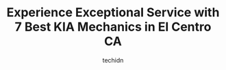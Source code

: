 ---
layout: ampstory
image: https://images.unsplash.com/photo-1604755940773-d7d32c4e43e1?ixlib=rb-4.0.3&ixid=MnwxMjA3fDB8MHxwaG90by1wYWdlfHx8fGVufDB8fHx8&auto=format&fit=crop&w=640&h=853&q=80
author: techidn
featured: false
description: Trust your vehicles maintenance and repairs to the 7 best KIA Mechanic in El Centro CA, USA. With their extensive experience, cutting-edge technology, and commitment to customer satisfactio
title: Experience Exceptional Service with 7 Best KIA Mechanics in El Centro CA
cover:
   title: Experience Exceptional Service with 7 Best KIA Mechanics in El Centro CA
   subtitle: Rickpate
   background: https://images.unsplash.com/photo-1604755940773-d7d32c4e43e1?ixlib=rb-4.0.3&ixid=MnwxMjA3fDB8MHxwaG90by1wYWdlfHx8fGVufDB8fHx8&auto=format&fit=crop&w=640&h=853&q=80

pages: 
 - layout: thirds
   top: <h1>#1 BMW and MINI Repairs</h1>
   bottom: "<p>Very pleased with Carlos exceptional work. He has helped me with my BMW repairs ever since my cars warranty ended. He is a knowledgeable and professional individual who</p>"
   background: https://www.knot35.com/toplist/wp-content/uploads/2023/06/best-kia-mechanic-1-in-el-centro-ca-1685840368.jpeg
   backgroundblur: true
 - layout: thirds
   top: <h1>#2 Muffler World II</h1>
   bottom: "<p>136 E Main St, El Centro, CA 92243, United States</p>"
   background: https://www.knot35.com/toplist/wp-content/uploads/2023/06/best-kia-mechanic-2-in-el-centro-ca-1685840368.jpeg
   cta:
      link: https://www.knot35.com/toplist/experience-exceptional-service-with-7-best-kia-mechanics-in-el-centro-ca/
      text: Experience Exceptional Service with 7 Best KIA Mechanics in El Centro CA
 - layout: thirds
   top: <h1>#3 JC Auto Repair</h1>
   bottom: "<p>830 S 4th St, El Centro, CA 92243, United States</p>"
   background: https://www.knot35.com/toplist/wp-content/uploads/2023/06/best-kia-mechanic-3-in-el-centro-ca-1685840368.jpeg
   cta:
      link: https://www.knot35.com/toplist/experience-exceptional-service-with-7-best-kia-mechanics-in-el-centro-ca/
      text: Experience Exceptional Service with 7 Best KIA Mechanics in El Centro CA
 - layout: thirds
   top: <h1>#4 A1 Auto Services & Repair Shop.</h1>
   bottom: "<p>266 Cedar Ave, El Centro, CA 92243, United States</p>"
   background: https://images.unsplash.com/photo-1574169208507-84376144848b?ixlib=rb-4.0.3&ixid=MnwxMjA3fDB8MHxwaG90by1wYWdlfHx8fGVufDB8fHx8&auto=format&fit=crop&w=640&h=853&q=80
   cta:
      link: https://www.knot35.com/toplist/experience-exceptional-service-with-7-best-kia-mechanics-in-el-centro-ca/
      text: Experience Exceptional Service with 7 Best KIA Mechanics in El Centro CA
 - layout: thirds
   top: <h1>#5 Quick Lane® - Imperial Valley Mall</h1>
   bottom: "<p>603 E Danenberg Dr, El Centro, CA 92243, United States</p>"
   background: https://images.unsplash.com/photo-1484589065579-248aad0d8b13?ixlib=rb-4.0.3&ixid=MnwxMjA3fDB8MHxwaG90by1wYWdlfHx8fGVufDB8fHx8&auto=format&fit=crop&w=640&h=853&q=80
   cta:
      link: https://www.knot35.com/toplist/experience-exceptional-service-with-7-best-kia-mechanics-in-el-centro-ca/
      text: Experience Exceptional Service with 7 Best KIA Mechanics in El Centro CA
 - layout: thirds
   top: <h1>#6 Ernestos Auto Service</h1>
   bottom: "<p>388 W Brighton Ave C, El Centro, CA 92243, United States</p>"
   background: https://images.unsplash.com/photo-1534312527009-56c7016453e6?ixlib=rb-4.0.3&ixid=MnwxMjA3fDB8MHxwaG90by1wYWdlfHx8fGVufDB8fHx8&auto=format&fit=crop&w=640&h=853&q=80
   cta:
      link: https://www.knot35.com/toplist/experience-exceptional-service-with-7-best-kia-mechanics-in-el-centro-ca/
      text: Experience Exceptional Service with 7 Best KIA Mechanics in El Centro CA
 - layout: thirds
   top: <h1>#7 Wichos Auto Repair</h1>
   bottom: "<p>902 2nd St, El Centro, CA 92243, United States</p>"
   background: https://images.unsplash.com/photo-1580610447943-1bfbef5efe07?ixlib=rb-4.0.3&ixid=MnwxMjA3fDB8MHxwaG90by1wYWdlfHx8fGVufDB8fHx8&auto=format&fit=crop&w=640&h=853&q=80
   cta:
      link: https://www.knot35.com/toplist/experience-exceptional-service-with-7-best-kia-mechanics-in-el-centro-ca/
      text: Experience Exceptional Service with 7 Best KIA Mechanics in El Centro CA
 - layout: thirds
   middle: Continue reading...
   background: https://images.unsplash.com/photo-1608501821300-4f99e58bba77?ixlib=rb-4.0.3&ixid=MnwxMjA3fDB8MHxwaG90by1wYWdlfHx8fGVufDB8fHx8&auto=format&fit=crop&w=640&h=853&q=80
   cta:
      link: https://www.knot35.com/toplist/experience-exceptional-service-with-7-best-kia-mechanics-in-el-centro-ca/
      text: Experience Exceptional Service with 7 Best KIA Mechanics in El Centro CA
      
---